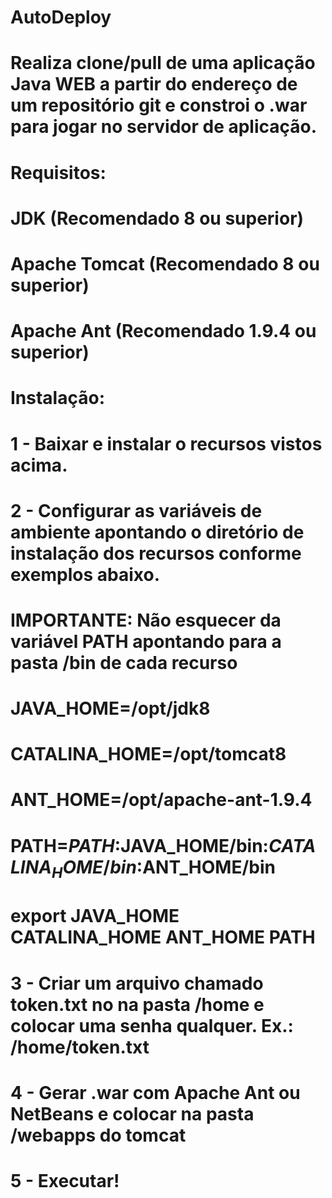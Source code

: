 # AutoDeploy
# Realiza clone/pull de uma aplicação Java WEB a partir do endereço de um repositório git e constroi o .war para jogar no servidor de aplicação.
# 
# Requisitos:
# JDK (Recomendado 8 ou superior)
# Apache Tomcat (Recomendado 8 ou superior)
# Apache Ant (Recomendado 1.9.4 ou superior)
#
# Instalação:
# 1 - Baixar e instalar o recursos vistos acima.
#
# 2 - Configurar as variáveis de ambiente apontando o diretório de instalação dos recursos conforme exemplos abaixo.
#   IMPORTANTE: Não esquecer da variável PATH apontando para a pasta /bin de cada recurso
#
#   JAVA_HOME=/opt/jdk8
#   CATALINA_HOME=/opt/tomcat8
#   ANT_HOME=/opt/apache-ant-1.9.4
#   PATH=$PATH:$JAVA_HOME/bin:$CATALINA_HOME/bin:$ANT_HOME/bin
#   export JAVA_HOME CATALINA_HOME ANT_HOME PATH
#
# 3 - Criar um arquivo chamado token.txt no na pasta /home e colocar uma senha qualquer. Ex.: /home/token.txt
#
# 4 - Gerar .war com Apache Ant ou NetBeans e colocar na pasta /webapps do tomcat
#
# 5 - Executar!
